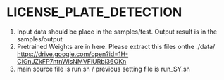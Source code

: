 # LICENSE_PLATE_DETECTION

1. Input data should be place in the samples/test. Output result is in the samples/output
2. Pretrained Weights are in here. Please extract this files onthe ./data/ 
https://drive.google.com/open?id=1H-ClGnJZkFP7ntnWlsNMVFiURbi36OKn
2. main source file is run.sh / previous setting file is run_SY.sh
